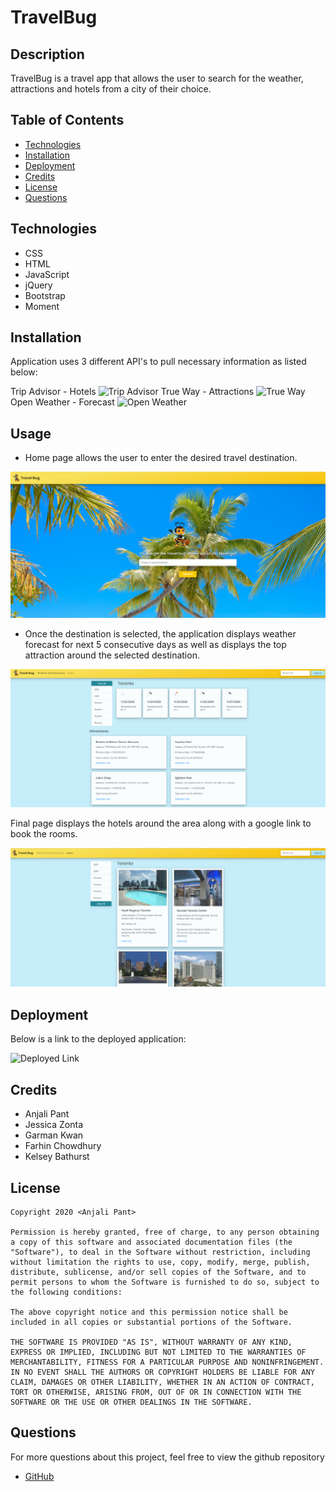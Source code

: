 # TravelBug

## Description

TravelBug is a travel app that allows the user to search for the weather, attractions and hotels from a city of their choice.

## Table of Contents

* [Technologies](#technologies)
* [Installation](#installation)
* [Deployment](#deployment)
* [Credits](#credits)
* [License](#license)
* [Questions](#questions)

## Technologies

- CSS
- HTML
- JavaScript
- jQuery
- Bootstrap
- Moment

## Installation

Application uses 3 different API's to pull necessary information as listed below:

Trip Advisor - Hotels 
![Trip Advisor](https://rapidapi.com/apidojo/api/tripadvisor1)
True Way - Attractions
![True Way](https://rapidapi.com/trueway/api/trueway-places)
Open Weather - Forecast
![Open Weather](https://rapidapi.com/community/api/open-weather-map)

## Usage

* Home page allows the user to enter the desired travel destination.

![Enter Destination](images/travelbug0.png)

* Once the destination is selected, the application displays weather forecast for next 5 consecutive days as well as displays the top attraction around the selected destination.

![Weather Forecast](images/travelbug1.png)

Final page displays the hotels around the area along with a google link to book the rooms.

![Hotels](images/travelbug2.png)

## Deployment

Below is a link to the deployed application:

![Deployed Link](https://klsybthrst.github.io/TravelBug/)

## Credits

- Anjali Pant
- Jessica Zonta
- Garman Kwan
- Farhin Chowdhury
- Kelsey Bathurst

## License 

```
Copyright 2020 <Anjali Pant>

Permission is hereby granted, free of charge, to any person obtaining a copy of this software and associated documentation files (the "Software"), to deal in the Software without restriction, including without limitation the rights to use, copy, modify, merge, publish, distribute, sublicense, and/or sell copies of the Software, and to permit persons to whom the Software is furnished to do so, subject to the following conditions:

The above copyright notice and this permission notice shall be included in all copies or substantial portions of the Software.

THE SOFTWARE IS PROVIDED "AS IS", WITHOUT WARRANTY OF ANY KIND, EXPRESS OR IMPLIED, INCLUDING BUT NOT LIMITED TO THE WARRANTIES OF MERCHANTABILITY, FITNESS FOR A PARTICULAR PURPOSE AND NONINFRINGEMENT. IN NO EVENT SHALL THE AUTHORS OR COPYRIGHT HOLDERS BE LIABLE FOR ANY CLAIM, DAMAGES OR OTHER LIABILITY, WHETHER IN AN ACTION OF CONTRACT, TORT OR OTHERWISE, ARISING FROM, OUT OF OR IN CONNECTION WITH THE SOFTWARE OR THE USE OR OTHER DEALINGS IN THE SOFTWARE.
```
## Questions

For more questions about this project, feel free to view the github repository

- [GitHub](https://github.com/Anjali9293/TravelBug)

